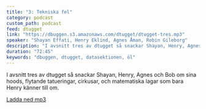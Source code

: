 ```yaml
---
title: "3: Tekniska fel"
category: podcast
custom_path: podcast
feed: dtugget
link: "https://dbuggen.s3.amazonaws.com/dtugget/dtugget-tres.mp3"
speaker: "Shayan Effati, Henry Eklind, Agnes Åman, Robin Gileborg"
description: "I avsnitt tres av dtugget så snackar Shayan, Henry, Agnes och Bob om sina hoods, flytande tatueringar, cirkusar, och matematiska lagar som bara Henry känner till om."
duration: "72:45"
keywords: "dbuggen, dtugget, datasektionen, öl"
---
```

<script src="/audiojs/audio.min.js"></script>
<script>
  audiojs.events.ready(function() {
    var as = audiojs.createAll();
  });
</script>

I avsnitt tres av dtugget så snackar Shayan, Henry, Agnes och Bob om sina hoods, flytande tatueringar, cirkusar, och matematiska lagar som bara Henry känner till om.

<audio src="{{ page.link }}" preload="auto"></audio>

<p class="center">
  <a class="center" href="{{ page.link }}">Ladda ned mp3</a>
</p>
